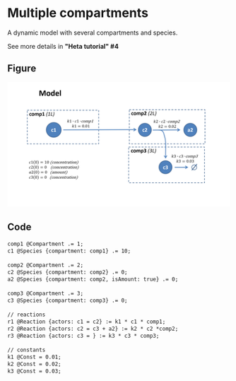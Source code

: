 # Multiple compartments

A dynamic model with several compartments and species.

See more details in **"Heta tutorial" #4**

## Figure
![multiple-compartments](./multiple-compartments.png)

## Code

```heta
comp1 @Compartment .= 1;
c1 @Species {compartment: comp1} .= 10;

comp2 @Compartment .= 2;
c2 @Species {compartment: comp2} .= 0;
a2 @Species {compartment: comp2, isAmount: true} .= 0;

comp3 @Compartment .= 3;
c3 @Species {compartment: comp3} .= 0;

// reactions
r1 @Reaction {actors: c1 = c2} := k1 * c1 * comp1;
r2 @Reaction {actors: c2 = c3 + a2} := k2 * c2 *comp2;
r3 @Reaction {actors: c3 = } := k3 * c3 * comp3;

// constants
k1 @Const = 0.01;
k2 @Const = 0.02;
k3 @Const = 0.03;
```
